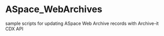 # ASpace_WebArchives
sample scripts for updating ASpace Web Archive records with Archive-it CDX API
